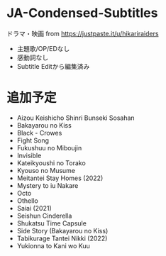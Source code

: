 # JA-Condensed-Subtitles
ドラマ・映画 from https://justpaste.it/u/hikariraiders
- 主題歌/OP/EDなし
- 感動詞なし
- Subtitle Editから編集済み
# 追加予定
- Aizou Keishicho Shinri Bunseki Sosahan
- Bakayarou no Kiss
- Black - Crowes
- Fight Song
- Fukushuu no Miboujin
- Invisible
- Kateikyoushi no Torako
- Kyouso no Musume
- Meitantei Stay Homes (2022)
- Mystery to iu Nakare
- Octo
- Othello
- Saiai (2021)
- Seishun Cinderella
- Shukatsu Time Capsule
- Side Story (Bakayarou no Kiss)
- Tabikurage Tantei Nikki (2022)
- Yukionna to Kani wo Kuu



